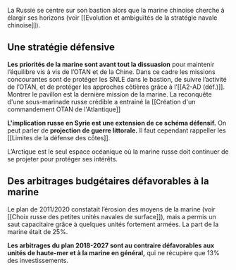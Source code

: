 La Russie se centre sur son bastion alors que la marine chinoise cherche à élargir ses horizons (voir [[Evolution et ambiguïtés de la stratégie navale chinoise]]).

## Une stratégie défensive

**Les priorités de la marine sont avant tout la dissuasion** pour maintenir l’équilibre vis à vis de l’OTAN et de la Chine. Dans ce cadre les missions concourantes sont de protéger les SNLE dans le bastion, de suivre l’activité de l’OTAN, et de protéger les approches côtières grâce à l’[[A2-AD (déf.)]]. Montrer le pavillon est la dernière mission de la marine. La reconquête d'une sous-marinade russe crédible a entrainé la [[Création d'un commandement OTAN de l'Atlantique]]

**L'implication russe en Syrie est une extension de ce schéma défensif.** On peut parler de **projection de guerre littorale.** Il faut cependant rappeller les [[Limites de la défense des côtes]].

L’Arctique est le seul espace océanique où la marine russe doit continuer de se projeter pour protéger ses intérêts.

## Des arbitrages budgétaires défavorables à la marine

Le plan de 2011/2020 constatait l’érosion des moyens de la marine (voir [[Choix russe des petites unités navales de surface]]), mais a permis un saut capacitaire grâce à quelques unités fortement armées. La part de la marine était de 25%.

**Les arbitrages du plan 2018-2027 sont au contraire défavorables aux unités de haute-mer et à la marine en général,** qui ne récupère que 13% des investissements.